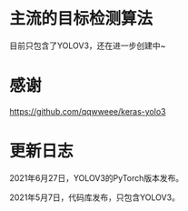 # 主流的目标检测算法

目前只包含了YOLOV3，还在进一步创建中~

# 感谢
https://github.com/qqwweee/keras-yolo3

# 更新日志
2021年6月27日，YOLOV3的PyTorch版本发布。

2021年5月7日，代码库发布，只包含YOLOV3。
